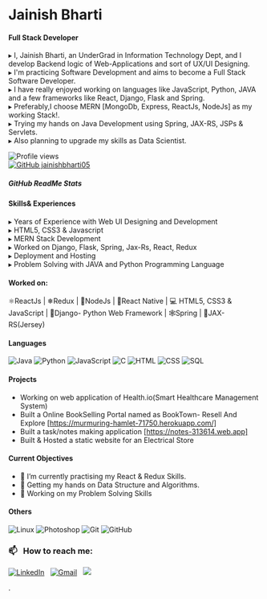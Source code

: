# Jainish Bharti
#### Full Stack Developer

▸ I, Jainish Bharti, an UnderGrad in Information Technology Dept, and I develop Backend logic of Web-Applications and sort of UX/UI Designing.                   
▸ I'm practicing Software Development and aims to become a Full Stack Software Developer.                                                                
▸ I have really enjoyed working on languages like JavaScript, Python, JAVA and a few frameworks like React, Django, Flask and Spring.          
▸ Preferably,I choose MERN [MongoDb, Express, ReactJs, NodeJs] as my working Stack!.                                                                            
▸ Trying my hands on Java Development using Spring, JAX-RS, JSPs & Servlets.                                                                                                           
▸ Also planning to upgrade my skills as Data Scientist.                                                                                               


![Profile views](https://gpvc.arturio.dev/jainishbharti05)  
[![GitHub jainishbharti05](https://img.shields.io/github/followers/jainishbharti05?label=follow&style=social)](https://github.com/jainishbharti05)


##### GitHub ReadMe Stats

<!-- ![GitHub stats](https://github-readme-stats.vercel.app/api?username=jainishbharti05&theme=radical&show_icons=true)  -->

#### Skills& Experiences
▸ Years of Experience with Web UI Designing and Development&nbsp;       
▸ HTML5, CSS3 & Javascript&nbsp;     
▸ MERN Stack Development&nbsp;                     
▸ Worked on Django, Flask, Spring, Jax-Rs, React, Redux &nbsp;             
▸ Deployment and Hosting&nbsp;                                           
▸ Problem Solving with JAVA and Python Programming Language&nbsp;   

#### Worked on: 
⚛ReactJs | ❄Redux | 🔗NodeJs | 📲React Native | 💻 HTML5, CSS3 & JavaScript | 🎡Django- Python Web Framework | 🕸️Spring | 🐄JAX-RS(Jersey) 


<!-- ## Top Languages -->
#### Languages 
![Java](https://img.shields.io/badge/-Java-05122A?style=flat&logo=Java&logoColor=FFA518)
![Python](https://img.shields.io/badge/-Python-05122A?style=flat&logo=python)
![JavaScript](https://img.shields.io/badge/-JavaScript-05122A?style=flat&logo=javascript)
![C](https://img.shields.io/badge/-C-05122A?style=flat&logo=C&logoColor=A8B9CC)
![HTML](https://img.shields.io/badge/-HTML-05122A?style=flat&logo=HTML5)
![CSS](https://img.shields.io/badge/-CSS-05122A?style=flat&logo=CSS3&logoColor=1572B6)
![SQL](https://img.shields.io/badge/-SQL-000?&logo=MySQL)

<!-- [![Top Langs](https://github-readme-stats.vercel.app/api/top-langs/?username=jainishbharti05&layout=compact&theme=radical)](https://github.com/anuraghazra/github-readme-stats) -->


#### Projects
 - Working on web application of Health.io(Smart Healthcare Management System)
 - Built a Online BookSelling Portal named as BookTown- Resell And Explore [https://murmuring-hamlet-71750.herokuapp.com/]
 - Built a task/notes making application [https://notes-313614.web.app]
 - Built & Hosted a static website for an Electrical Store

#### Current Objectives
- 🌱 I’m currently practising my React & Redux Skills.
- 🌟 Getting my hands on Data Structure and Algorithms.
- 🎡 Working on my Problem Solving Skills

#### Others
![Linux](https://img.shields.io/badge/-Linux-000?&logo=Linux)
![Photoshop](https://img.shields.io/badge/-Photoshop-05122A?style=flat&logo=photoshop)
![Git](https://img.shields.io/badge/-Git-05122A?style=flat&logo=git)
![GitHub](https://img.shields.io/badge/-GitHub-05122A?style=flat&logo=github)



### 📫 &nbsp; How to reach me:


<a href="https://www.linkedin.com/in/jainishbharti/"><img alt="LinkedIn" src="https://img.shields.io/badge/linkedin%20-%230077B5.svg?&style=flat&logo=linkedin&logoColor=white"/></a> &nbsp;
<a href="https://www.gmail.com/jainishbharti05@gmail.com"><img alt="Gmail" src="https://img.shields.io/badge/Gmail-D14836?style=flat&logo=gmail&logoColor=white" /></a> &nbsp;
<a href="https://instagram.com/jainish_thinks"><img src="https://img.shields.io/badge/-@jainish_thinks-05122A?style=flat&logo=Instagram&logoColor=white"/></a> &nbsp;






   


. 





